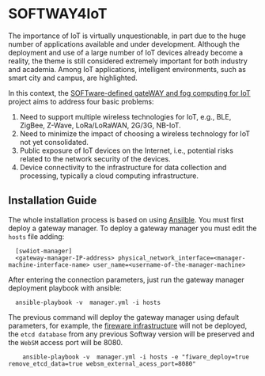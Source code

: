 # SOFTWAY4IoT

The importance of IoT is virtually unquestionable, in part due to the huge number of applications available and under 
development. Although the deployment and use of a large number of IoT devices already become a reality, the theme is still 
considered extremely important for both industry and academia. Among IoT applications, intelligent environments, such as smart 
city and campus, are highlighted. 

In this context, the [SOFTware-defined gateWAY and fog computing for IoT](https://softway4iot.labora.inf.ufg.br)  project aims to address four basic problems: 

1. Need to support multiple wireless technologies for IoT, e.g., BLE, ZigBee, Z-Wave, LoRa/LoRaWAN, 2G/3G, NB-IoT.
2. Need to minimize the impact of choosing a wireless technology for IoT not yet consolidated.
3. Public exposure of IoT devices on the Internet, i.e., potential risks related to the network security of the devices.
4. Device connectivity to the infrastructure for data collection and processing, typically a cloud computing infrastructure.

## Installation Guide

The whole installation process is based on using [Ansilble](https://www.ansible.com/). You must first deploy a gateway manager. 
To deploy a gateway manager you must edit the `hosts` file adding:

```
  [sw4iot-manager]
  <gateway-manager-IP-address> physical_network_interface=<manager-machine-interface-name> user_name=<username-of-the-manager-machine>
```

After entering the connection parameters, just run the gateway manager deployment playbook with ansible:
```
  ansible-playbook -v  manager.yml -i hosts
```

The previous command will deploy the gateway manager using default parameters, for example, the [fireware infrastructure](https://www.fiware.org/) will not be deployed, the `etcd database` from any previous Softway version will be preserved  and the `WebSM` access port will be 8080.
```
    ansible-playbook -v  manager.yml -i hosts -e "fiware_deploy=true  remove_etcd_data=true websm_external_acess_port=8080"
```

